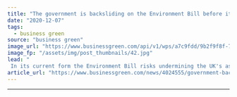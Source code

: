 ```yaml
---
title: "The government is backsliding on the Environment Bill before it even becomes law"
date: "2020-12-07"
tags: 
  - business green
source: "business green"
image_url: "https://www.businessgreen.com/api/v1/wps/a7c9fdd/9b2f9f8f-7fb2-412e-9a8a-5d71951115e6/1/Hatti-Owens-clientearth-185x114.jpg"
image_fp: "/assets/img/post_thumbnails/42.jpg"
lead: "
 In its current form the Environment Bill risks undermining the UK's aspiration for green leadership, argues ClientEarth lawyer Hatti Owens ..."
article_url: "https://www.businessgreen.com/news/4024555/government-backsliding-environment-law"
---
```


---
